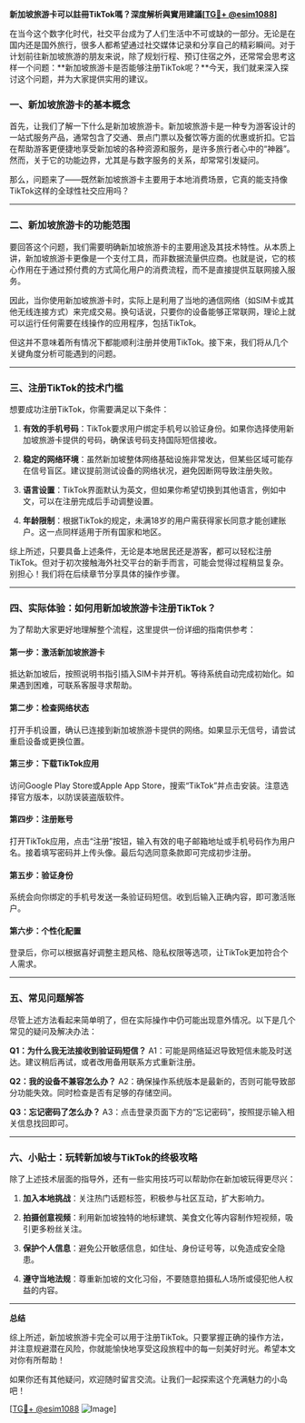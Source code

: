 **新加坡旅游卡可以註冊TikTok嗎？深度解析與實用建議[[TG💪+ @esim1088](https://t.me/s/esim1088)]**

在当今这个数字化时代，社交平台成为了人们生活中不可或缺的一部分。无论是在国内还是国外旅行，很多人都希望通过社交媒体记录和分享自己的精彩瞬间。对于计划前往新加坡旅游的朋友来说，除了规划行程、预订住宿之外，还常常会思考这样一个问题：**新加坡旅游卡是否能够注册TikTok呢？**今天，我们就来深入探讨这个问题，并为大家提供实用的建议。

### 一、新加坡旅游卡的基本概念

首先，让我们了解一下什么是新加坡旅游卡。新加坡旅游卡是一种专为游客设计的一站式服务产品，通常包含了交通、景点门票以及餐饮等方面的优惠或折扣。它旨在帮助游客更便捷地享受新加坡的各种资源和服务，是许多旅行者心中的“神器”。然而，关于它的功能边界，尤其是与数字服务的关系，却常常引发疑问。

那么，问题来了——既然新加坡旅游卡主要用于本地消费场景，它真的能支持像TikTok这样的全球性社交应用吗？

---

### 二、新加坡旅游卡的功能范围

要回答这个问题，我们需要明确新加坡旅游卡的主要用途及其技术特性。从本质上讲，新加坡旅游卡更像是一个支付工具，而非数据流量供应商。也就是说，它的核心作用在于通过预付费的方式简化用户的消费流程，而不是直接提供互联网接入服务。

因此，当你使用新加坡旅游卡时，实际上是利用了当地的通信网络（如SIM卡或其他无线连接方式）来完成交易。换句话说，只要你的设备能够正常联网，理论上就可以运行任何需要在线操作的应用程序，包括TikTok。

但这并不意味着所有情况下都能顺利注册并使用TikTok。接下来，我们将从几个关键角度分析可能遇到的问题。

---

### 三、注册TikTok的技术门槛

想要成功注册TikTok，你需要满足以下条件：

1. **有效的手机号码**：TikTok要求用户绑定手机号以验证身份。如果你选择使用新加坡旅游卡提供的号码，确保该号码支持国际短信接收。
   
2. **稳定的网络环境**：虽然新加坡整体网络基础设施非常发达，但某些区域可能存在信号盲区。建议提前测试设备的网络状况，避免因断网导致注册失败。

3. **语言设置**：TikTok界面默认为英文，但如果你希望切换到其他语言，例如中文，可以在注册完成后手动调整设置。

4. **年龄限制**：根据TikTok的规定，未满18岁的用户需获得家长同意才能创建账户。这一点同样适用于所有国家和地区。

综上所述，只要具备上述条件，无论是本地居民还是游客，都可以轻松注册TikTok。但对于初次接触海外社交平台的新手而言，可能会觉得过程稍显复杂。别担心！我们将在后续章节分享具体的操作步骤。

---

### 四、实际体验：如何用新加坡旅游卡注册TikTok？

为了帮助大家更好地理解整个流程，这里提供一份详细的指南供参考：

#### 第一步：激活新加坡旅游卡
抵达新加坡后，按照说明书指引插入SIM卡并开机。等待系统自动完成初始化。如果遇到困难，可联系客服寻求帮助。

#### 第二步：检查网络状态
打开手机设置，确认已连接到新加坡旅游卡提供的网络。如果显示无信号，请尝试重启设备或更换位置。

#### 第三步：下载TikTok应用
访问Google Play Store或Apple App Store，搜索“TikTok”并点击安装。注意选择官方版本，以防误装盗版软件。

#### 第四步：注册账号
打开TikTok应用，点击“注册”按钮，输入有效的电子邮箱地址或手机号码作为用户名。接着填写密码并上传头像。最后勾选同意条款即可完成初步注册。

#### 第五步：验证身份
系统会向你绑定的手机号发送一条验证码短信。收到后输入正确内容，即可激活账户。

#### 第六步：个性化配置
登录后，你可以根据喜好调整主题风格、隐私权限等选项，让TikTok更加符合个人需求。

---

### 五、常见问题解答

尽管上述方法看起来简单明了，但在实际操作中仍可能出现意外情况。以下是几个常见的疑问及解决办法：

**Q1：为什么我无法接收到验证码短信？**
A1：可能是网络延迟导致短信未能及时送达。建议稍后再试，或者改用备用联系方式重新注册。

**Q2：我的设备不兼容怎么办？**
A2：确保操作系统版本是最新的，否则可能导致部分功能失效。同时检查是否有足够的存储空间。

**Q3：忘记密码了怎么办？**
A3：点击登录页面下方的“忘记密码”，按照提示输入相关信息找回即可。

---

### 六、小贴士：玩转新加坡与TikTok的终极攻略

除了上述技术层面的指导外，还有一些实用技巧可以帮助你在新加坡玩得更尽兴：

1. **加入本地挑战**：关注热门话题标签，积极参与社区互动，扩大影响力。
   
2. **拍摄创意视频**：利用新加坡独特的地标建筑、美食文化等内容制作短视频，吸引更多粉丝关注。

3. **保护个人信息**：避免公开敏感信息，如住址、身份证号等，以免造成安全隐患。

4. **遵守当地法规**：尊重新加坡的文化习俗，不要随意拍摄私人场所或侵犯他人权益的内容。

---

**总结**

综上所述，新加坡旅游卡完全可以用于注册TikTok。只要掌握正确的操作方法，并注意规避潜在风险，你就能愉快地享受这段旅程中的每一刻美好时光。希望本文对你有所帮助！

如果你还有其他疑问，欢迎随时留言交流。让我们一起探索这个充满魅力的小岛吧！

[[TG💪+ @esim1088](https://t.me/s/esim1088) ![Image](https://i.postimg.cc/4NQfJmqS/Snipaste-2025-05-13-00-14-12.png)]